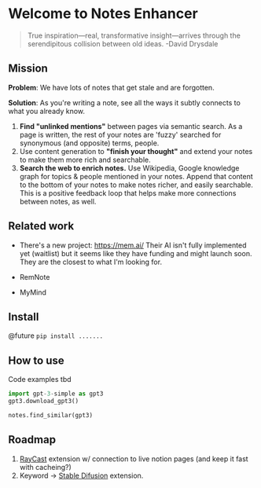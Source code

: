 # Welcome to Notes Enhancer
> True inspiration—real, transformative insight—arrives through the serendipitous collision between old ideas. -David Drysdale


## Mission

**Problem**: We have lots of notes that get stale and are forgotten. 

**Solution**: As you're writing a note, see all the ways it subtly connects to what you already know.

1. **Find "unlinked mentions"** between pages via semantic search. As a page is written, the rest of your notes are 'fuzzy' searched for synonymous (and opposite) terms, people.
2. Use content generation to **"finish your thought"** and extend your notes to make them more rich and searchable.
3. **Search the web to enrich notes.** Use Wikipedia, Google knowledge graph for topics & people mentioned in your notes. Append that content to the bottom of your notes to make notes richer, and easily searchable. This is a positive feedback loop that helps make more connections between notes, as well.

## Related work 

* There's a new project: https://mem.ai/ Their AI isn't fully implemented yet (waitlist) but it seems like they have funding and might launch soon. They are the closest to what I'm looking for.

* RemNote

* MyMind

## Install

@future `pip install .......`

## How to use

Code examples tbd

```python
import gpt-3-simple as gpt3
gpt3.download_gpt3()

notes.find_similar(gpt3)
```


## Roadmap

1. [RayCast](https://www.raycast.com/) extension w/ connection to live notion pages (and keep it fast with cacheing?)
2. Keyword -> [Stable Difusion](https://github.com/huggingface/diffusers/releases/tag/v0.2.3) extension. 
